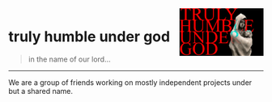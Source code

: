 <!--<div align="right" width="33%">
  <a href="https://github.com/reaganism">
    <img src="../assets/trulyhumblebanner.png" alt="TSC Banner" width="33%" />
  </a>
</div>

<div align="left" width="66%">

  # truly humble under god

  Transmission pending...

</div>
-->

<img src="https://github.com/reaganism/.github/blob/main/assets/trulyhumblebanner.png" alt="TSC Banner" align="right" width="33%" />

# truly humble under god

> in the name of our lord...

---

We are a group of friends working on mostly independent projects under but a shared name.
